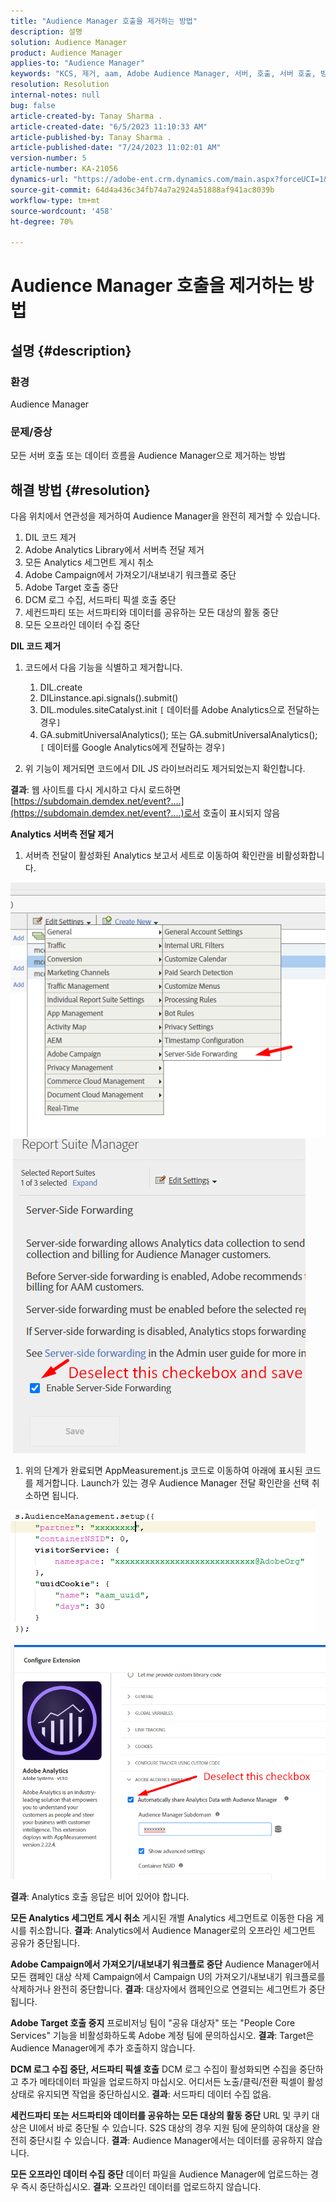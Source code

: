 ```yaml
---
title: "Audience Manager 호출을 제거하는 방법"
description: 설명
solution: Audience Manager
product: Audience Manager
applies-to: "Audience Manager"
keywords: "KCS, 제거, aam, Adobe Audience Manager, 서버, 호출, 서버 호출, 방법"
resolution: Resolution
internal-notes: null
bug: false
article-created-by: Tanay Sharma .
article-created-date: "6/5/2023 11:10:33 AM"
article-published-by: Tanay Sharma .
article-published-date: "7/24/2023 11:02:01 AM"
version-number: 5
article-number: KA-21056
dynamics-url: "https://adobe-ent.crm.dynamics.com/main.aspx?forceUCI=1&pagetype=entityrecord&etn=knowledgearticle&id=0a44fe93-9103-ee11-8f6e-6045bd0067ea"
source-git-commit: 64d4a436c34fb74a7a2924a51888af941ac8039b
workflow-type: tm+mt
source-wordcount: '458'
ht-degree: 70%

---
```


# Audience Manager 호출을 제거하는 방법

## 설명 {#description}


### 환경

Audience Manager

### 문제/증상

모든 서버 호출 또는 데이터 흐름을 Audience Manager으로 제거하는 방법


## 해결 방법 {#resolution}


다음 위치에서 연관성을 제거하여 Audience Manager을 완전히 제거할 수 있습니다.

1. DIL 코드 제거
2. Adobe Analytics Library에서 서버측 전달 제거
3. 모든 Analytics 세그먼트 게시 취소
4. Adobe Campaign에서 가져오기/내보내기 워크플로 중단
5. Adobe Target 호출 중단
6. DCM 로그 수집, 서드파티 픽셀 호출 중단
7. 세컨드파티 또는 서드파티와 데이터를 공유하는 모든 대상의 활동 중단
8. 모든 오프라인 데이터 수집 중단




<b>DIL 코드 제거</b>

1. 코드에서 다음 기능을 식별하고 제거합니다.

   1. DIL.create
   2. DILinstance.api.signals().submit()
   3. DIL.modules.siteCatalyst.init `[` 데이터를 Adobe Analytics으로 전달하는 경우`]`
   4. GA.submitUniversalAnalytics(); 또는 GA.submitUniversalAnalytics();  `[` 데이터를 Google Analytics에게 전달하는 경우`]`
2. 위 기능이 제거되면 코드에서 DIL JS 라이브러리도 제거되었는지 확인합니다.


<b>결과</b>: 웹 사이트를 다시 게시하고 다시 로드하면 [https://subdomain.demdex.net/event?....](https://subdomain.demdex.net/event?....)로서 호출이 표시되지 않음



<b>Analytics 서버측 전달 제거</b>

1. 서버측 전달이 활성화된 Analytics 보고서 세트로 이동하여 확인란을 비활성화합니다.


![](assets/8a6b5fd5-676c-ed11-9562-6045bd006239.png) ![](assets/8d6b5fd5-676c-ed11-9562-6045bd006239.png)

1. 위의 단계가 완료되면 AppMeasurement.js 코드로 이동하여 아래에 표시된 코드를 제거합니다. Launch가 있는 경우 Audience Manager 전달 확인란을 선택 취소하면 됩니다.


![](assets/8c6b5fd5-676c-ed11-9562-6045bd006239.png)             ![](assets/8b6b5fd5-676c-ed11-9562-6045bd006239.png)

<b>결과</b>: Analytics 호출 응답은 비어 있어야 합니다.

<b>모든 Analytics 세그먼트 게시 취소</b>
게시된 개별 Analytics 세그먼트로 이동한 다음 게시를 취소합니다.
<b>결과</b>: Analytics에서 Audience Manager로의 오프라인 세그먼트 공유가 중단됩니다.

<b>Adobe Campaign에서 가져오기/내보내기 워크플로 중단</b>
Audience Manager에서 모든 캠페인 대상 삭제
Campaign에서 Campaign U의 가져오기/내보내기 워크플로를 삭제하거나 완전히 중단합니다.
<b>결과</b>: 대상자에서 캠페인으로 연결되는 세그먼트가 중단됩니다.

<b>Adobe Target 호출 중지</b>
프로비저닝 팀이 &quot;공유 대상자&quot; 또는 &quot;People Core Services&quot; 기능을 비활성화하도록 Adobe 계정 팀에 문의하십시오.
<b>결과</b>: Target은 Audience Manager에게 추가 호출하지 않습니다.

<b>DCM 로그 수집 중단, 서드파티 픽셀 호출</b>
DCM 로그 수집이 활성화되면 수집을 중단하고 추가 메타데이터 파일을 업로드하지 마십시오.
어디서든 노출/클릭/전환 픽셀이 활성 상태로 유지되면 작업을 중단하십시오.
<b>결과</b>: 서드파티 데이터 수집 없음.

<b>세컨드파티 또는 서드파티와 데이터를 공유하는 모든 대상의 활동 중단</b>
URL 및 쿠키 대상은 UI에서 바로 중단될 수 있습니다.
S2S 대상의 경우 지원 팀에 문의하여 대상을 완전히 중단시킬 수 있습니다.
<b>결과</b>: Audience Manager에서는 데이터를 공유하지 않습니다.

<b>모든 오프라인 데이터 수집 중단</b>
데이터 파일을 Audience Manager에 업로드하는 경우 즉시 중단하십시오.
<b>결과</b>: 오프라인 데이터를 업로드하지 않습니다.
